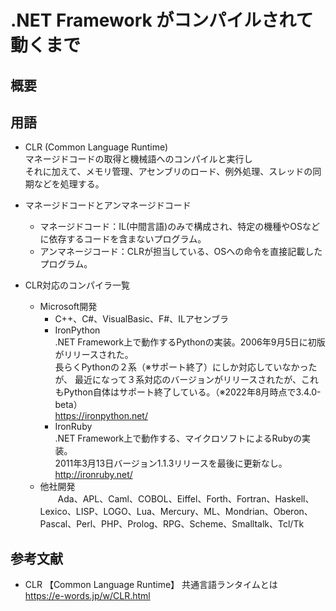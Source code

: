 # .NET Framework がコンパイルされて動くまで
## 概要

## 用語
* CLR (Common Language Runtime)<br>
マネージドコードの取得と機械語へのコンパイルと実行し<br>
それに加えて、メモリ管理、アセンブリのロード、例外処理、スレッドの同期などを処理する。<br>

* マネージドコードとアンマネージドコード<br>
  * マネージドコード：IL(中間言語)のみで構成され、特定の機種やOSなどに依存するコードを含まないプログラム。<br>
  * アンマネージコード：CLRが担当している、OSへの命令を直接記載したプログラム。<br>

* CLR対応のコンパイラ一覧<br>
  * Microsoft開発<br>
    * C++、C#、VisualBasic、F#、ILアセンブラ<br>
    * IronPython<br>
      .NET Framework上で動作するPythonの実装。2006年9月5日に初版がリリースされた。<br>
      長らくPythonの２系（※サポート終了）にしか対応していなかったが、
      最近になって３系対応のバージョンがリリースされたが、これもPython自体はサポート終了している。（※2022年8月時点で3.4.0-beta）<br>
      https://ironpython.net/
    * IronRuby<br>
      .NET Framework上で動作する、マイクロソフトによるRubyの実装。<br>
      2011年3月13日バージョン1.1.3リリースを最後に更新なし。<br>
      http://ironruby.net/
  * 他社開発<br>
　　Ada、APL、Caml、COBOL、Eiffel、Forth、Fortran、Haskell、Lexico、LISP、LOGO、Lua、Mercury、ML、Mondrian、Oberon、Pascal、Perl、PHP、Prolog、RPG、Scheme、Smalltalk、Tcl/Tk<br>

## 参考文献
* CLR 【Common Language Runtime】 共通言語ランタイムとは<br>
https://e-words.jp/w/CLR.html
